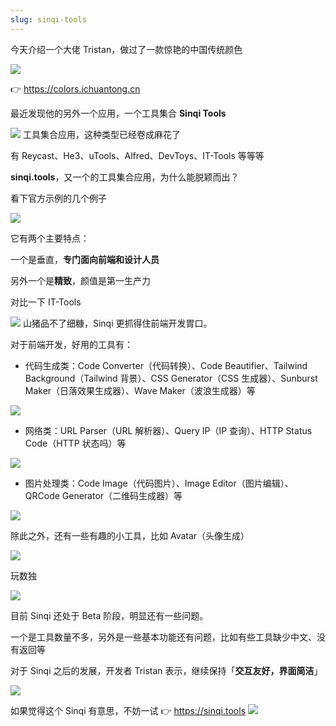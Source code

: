 ```yaml
---
slug: sinqi-tools
---
```


今天介绍一个大佬 Tristan，做过了一款惊艳的中国传统颜色

![](https://img.wukaipeng.com/2024/03/19-075240-mG6yo0-663647421c4346c8b623ca49187bd659.gif)




👉 https://colors.ichuantong.cn

最近发现他的另外一个应用，一个工具集合 **Sinqi Tools**

![](https://img.wukaipeng.com/2024/03/19-075240-1KBIHH-f4b2cd7bfc944b74bf1d239ba99a58c0.png)
工具集合应用，这种类型已经卷成麻花了

有 Reycast、He3、uTools、Alfred、DevToys、IT-Tools 等等等

**sinqi.tools**，又一个的工具集合应用，为什么能脱颖而出？

看下官方示例的几个例子

![](https://img.wukaipeng.com/2024/03/19-075240-sWMQtO-585f289bc36f43ec8a9bae6e1b076a25.png)

它有两个主要特点：

一个是垂直，**专门面向前端和设计人员**

另外一个是**精致**，颜值是第一生产力

对比一下 IT-Tools

![](https://img.wukaipeng.com/2024/03/19-075240-RMDC06-9c4b48976d1a4f539a5cd9eae3a6db57.png)
山猪品不了细糠，Sinqi 更抓得住前端开发胃口。

对于前端开发，好用的工具有：
- 代码生成类：Code Converter（代码转换）、Code Beautifier、Tailwind Background（Tailwind 背景）、CSS Generator（CSS 生成器）、Sunburst Maker（日落效果生成器）、Wave Maker（波浪生成器）等

![](https://img.wukaipeng.com/2024/03/19-075240-neEEWO-bc82d77ae7b046169d24b4480dec0577.png)


- 网络类：URL Parser（URL 解析器）、Query IP（IP 查询）、HTTP Status Code（HTTP 状态吗）等

![](https://img.wukaipeng.com/2024/03/19-075240-YMqUlm-b352dea531024a989212a2b960d3871c.png)


- 图片处理类：Code Image（代码图片）、Image Editor（图片编辑）、QRCode Generator（二维码生成器）等

![](https://img.wukaipeng.com/2024/03/19-075240-0rzPCG-d32f942c849e450087aa5416162121e5.png)

除此之外，还有一些有趣的小工具，比如 Avatar（头像生成）

![](https://img.wukaipeng.com/2024/03/19-075240-WBM9nU-75474bd562ee425d83fcf9699842ecb6.png)

玩数独

![](https://img.wukaipeng.com/2024/03/19-075240-rq7qLM-119af09bc2da48c3a327a6cd55dc3f31.png)

目前 Sinqi 还处于 Beta 阶段，明显还有一些问题。

一个是工具数量不多，另外是一些基本功能还有问题，比如有些工具缺少中文、没有返回等

对于 Sinqi 之后的发展，开发者 Tristan 表示，继续保持「**交互友好，界面简洁**」

![](https://img.wukaipeng.com/2024/03/19-075240-2lFRfu-19a29ada97ea4f50a6375b4a5276b8a9.png)

如果觉得这个 Sinqi 有意思，不妨一试 👉 
https://sinqi.tools
![](https://img.wukaipeng.com/2024/03/19-075240-6NEJSM-cb92d4358b7a413a8934b0053aeb30e7.png)
